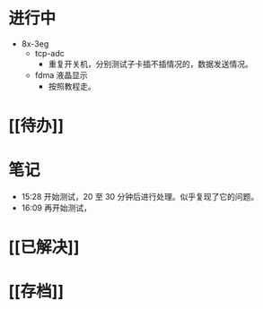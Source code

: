 # 进行中
- 8x-3eg
	- tcp-adc
		- 重复开关机，分别测试子卡插不插情况的，数据发送情况。
	- fdma 液晶显示
		- 按照教程走。
# [[待办]]

# 笔记
- 15:28 开始测试，20 至 30 分钟后进行处理。似乎复现了它的问题。
- 16:09 再开始测试，
# [[已解决]]

# [[存档]]